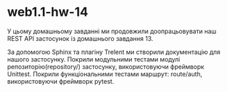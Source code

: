 # web1.1-hw-14
У цьому домашньому завданні ми продовжили доопрацьовувати наш REST API застосунок із домашнього завдання 13.

За допомогою Sphinx та плагіну Trelent ми створили документацію для нашого застосунку.
Покрили модульними тестами модулі репозиторію(repository/) застосунку, використовуючи фреймворк Unittest.
Покрили функціональними тестами маршрут: route/auth, використовуючи фреймворк pytest.
